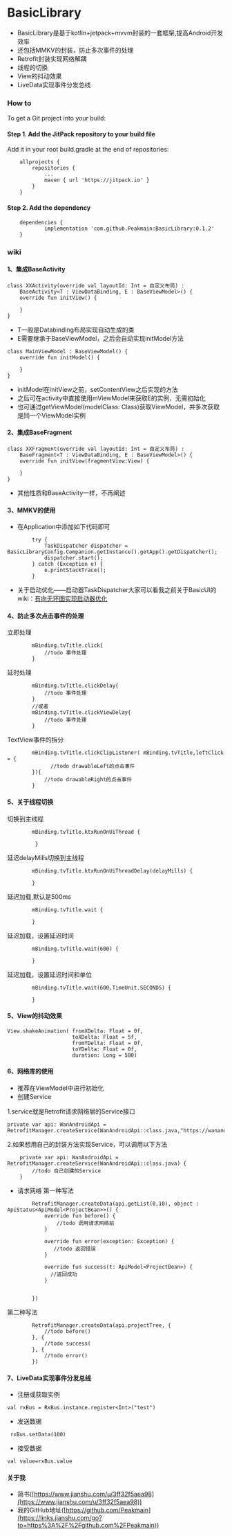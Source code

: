# BasicLibrary
- BasicLibrary是基于kotlin+jetpack+mvvm封装的一套框架,提高Android开发效率
- 还包括MMKV的封装，防止多次事件的处理
- Retrofit封装实现网络解耦
- 线程的切换
- View的抖动效果
- LiveData实现事件分发总线

### How to

To get a Git project into your build:

#### Step 1. Add the JitPack repository to your build file

Add it in your root build.gradle at the end of repositories:
```
	allprojects {
		repositories {
			...
			maven { url 'https://jitpack.io' }
		}
	}
```
#### Step 2. Add the dependency
```
	dependencies {
	        implementation 'com.github.Peakmain:BasicLibrary:0.1.2'
	}
```

### wiki
#### 1、集成BaseActivity
```
class XXActivity(override val layoutId: Int = 自定义布局) :
    BaseActivity<T : ViewDataBinding, E : BaseViewModel>() {
    override fun initView() {
    
    }
}
```
- T一般是Databinding布局实现自动生成的类
- E需要继承于BaseViewModel，之后会自动实现initModel方法
```
class MainViewModel : BaseViewModel() {
    override fun initModel() {

    }
}
```
- initModel在initView之前，setContentView之后实现的方法
- 之后可在activity中直接使用mViewModel来获取E的实例，无需初始化
- 也可通过getViewModel(modelClass: Class<E>)获取ViewModel，并多次获取是同一个ViewModel实例

#### 2、集成BaseFragment
```
class XXFragment(override val layoutId: Int = 自定义布局) :
    BaseFragment<T : ViewDataBinding, E : BaseViewModel>() {
    override fun initView(fragmentView:View) {
    
    }
}
```
- 其他性质和BaseActivity一样，不再阐述

#### 3、MMKV的使用
- 在Application中添加如下代码即可
```
        try {
            TaskDispatcher dispatcher = BasicLibraryConfig.Companion.getInstance().getApp().getDispatcher();
            dispatcher.start();
        } catch (Exception e) {
            e.printStackTrace();
        }
```
- 关于启动优化——启动器TaskDispatcher大家可以看我之前关于BasicUI的wiki：[有向无环图实现启动器优化](https://github.com/Peakmain/BasicUI/wiki/有向无环图实现启动器优化)

#### 4、防止多次点击事件的处理
立即处理
```
        mBinding.tvTitle.click{
            //todo 事件处理
        }
```
延时处理
```
        mBinding.tvTitle.clickDelay{
            //todo 事件处理
        }
        //或者
        mBinding.tvTitle.clickViewDelay{
            //todo 事件处理
        }        

```
TextView事件的拆分
```
        mBinding.tvTitle.clickClipListener( mBinding.tvTitle,leftClick = {
              //todo drawableLeft的点击事件
        }){
            //todo drawableRight的点击事件
        }
```
#### 5、关于线程切换
切换到主线程
```
        mBinding.tvTitle.ktxRunOnUiThread { 
        
         }

```
延迟delayMills切换到主线程
```
        mBinding.tvTitle.ktxRunOnUiThreadDelay(delayMills) { 
        
        }
```
延迟加载,默认是500ms
```
        mBinding.tvTitle.wait { 
            
        }
```
延迟加载，设置延迟时间
```
        mBinding.tvTitle.wait(600) {

        }

```
延迟加载，设置延迟时间和单位
```
        mBinding.tvTitle.wait(600,TimeUnit.SECONDS) {

        }
```
#### 5、View的抖动效果
```
View.shakeAnimation( fromXDelta: Float = 0f,
                     toXDelta: Float = 5f,
                     fromYDelta: Float = 0f,
                     toYDelta: Float = 0f,
                     duration: Long = 500)
```

#### 6、网络库的使用
- 推荐在ViewModel中进行初始化
- 创建Service

1.service就是Retrofit请求网络层的Service接口

```
private var api: WanAndroidApi = RetrofitManager.createService(WanAndroidApi::class.java,"https://wanandroid.com/")
```

2.如果想用自己的封装方法实现Service，可以调用以下方法
```
    private var api: WanAndroidApi = RetrofitManager.createService(WanAndroidApi::class.java) {
        //todo 自己创建的Service
    }
```

- 请求网络
第一种写法
```
        RetrofitManager.createData(api.getList(0,10), object : ApiStatus<ApiModel<ProjectBean>>() {
            override fun before() {
                //todo 调用请求网络前
            }

            override fun error(exception: Exception) {
               //todo 返回错误
            }

            override fun success(t: ApiModel<ProjectBean>) {
              //返回成功
            }


        })
```

第二种写法
```
        RetrofitManager.createData(api.projectTree, {
            //todo before()
        }, {
            //todo success(
        }, {
            //todo error()
        })
```

#### 7、LiveData实现事件分发总线
- 注册或获取实例
```
val rxBus = RxBus.instance.register<Int>("test")
```
- 发送数据
```
 rxBus.setData(100)
```
- 接受数据
```
val value=rxBus.value
```
#### 关于我
- 简书([https://www.jianshu.com/u/3ff32f5aea98](https://www.jianshu.com/u/3ff32f5aea98))
- 我的GitHub地址([https://github.com/Peakmain](https://links.jianshu.com/go?to=https%3A%2F%2Fgithub.com%2FPeakmain))
